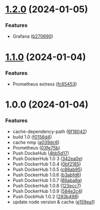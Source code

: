 # [1.2.0](https://github.com/YuldiKeepCoding/SRE_YUL/compare/v1.1.0...v1.2.0) (2024-01-05)


### Features

* Grafana ([b270690](https://github.com/YuldiKeepCoding/SRE_YUL/commit/b270690e47de7e604fbbcd7e862768ef802cf7e5))

# [1.1.0](https://github.com/YuldiKeepCoding/SRE_YUL/compare/v1.0.0...v1.1.0) (2024-01-04)


### Features

* Prometheus extress ([fc65453](https://github.com/YuldiKeepCoding/SRE_YUL/commit/fc6545392dddcd3659c0cf77093c6477eb665ac7))

# 1.0.0 (2024-01-04)


### Features

*  cache-dependency-path ([6f18042](https://github.com/YuldiKeepCoding/SRE_YUL/commit/6f18042b46be7bf405047c38ab8c10d5703e260a))
* build 1.0 ([f0156d4](https://github.com/YuldiKeepCoding/SRE_YUL/commit/f0156d4118d4f12256af2472749467da2dfc4cc8))
* cache nmp ([a039dc6](https://github.com/YuldiKeepCoding/SRE_YUL/commit/a039dc6a78d9092c776985436e93836ab0202ab9))
* Prometheus ([03fe75b](https://github.com/YuldiKeepCoding/SRE_YUL/commit/03fe75b6707c3427fe5dda92b4d0af10b2560589))
* Push DockeHub ([4bb5d17](https://github.com/YuldiKeepCoding/SRE_YUL/commit/4bb5d175bb90dd2874a1068d721b0396f93d7b29))
* Push DockerHub 1.0 3 ([342ea0e](https://github.com/YuldiKeepCoding/SRE_YUL/commit/342ea0e7bf99662ec9e0d98ecf7acaac0b7133d5))
* Push DockerHub 1.0.4 ([0bf2185](https://github.com/YuldiKeepCoding/SRE_YUL/commit/0bf21856b338fa8ffd812346aba43218e0b1036f))
* Push DockerHub 1.0.5 ([c88ab95](https://github.com/YuldiKeepCoding/SRE_YUL/commit/c88ab95b2fd662a61b1170c7de1590032940145a))
* Push DockerHub 1.0.6 ([b3abfd6](https://github.com/YuldiKeepCoding/SRE_YUL/commit/b3abfd6ba68a94952ef78b98a99bc87dd31b9b65))
* Push DockerHub 1.0.7 ([86aba8a](https://github.com/YuldiKeepCoding/SRE_YUL/commit/86aba8a769b2fe746c3e290ab18b6efb659f707c))
* Push DockerHub 1.0.8 ([123ecc7](https://github.com/YuldiKeepCoding/SRE_YUL/commit/123ecc7053eab75d42de540a4d7fef0c12930b0a))
* Push DockerHub 1.0.9 ([584e2c4](https://github.com/YuldiKeepCoding/SRE_YUL/commit/584e2c4f27749a32f8d47daad0885fc8b955cf5b))
* Push DockHub 1.0.2 ([293b498](https://github.com/YuldiKeepCoding/SRE_YUL/commit/293b498d9902c486e407f4a162bd5f2fca41829c))
* update node version & cache ([e159ea1](https://github.com/YuldiKeepCoding/SRE_YUL/commit/e159ea10969066bf4bf8c3b6891dcd1e554c4cfa))

